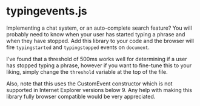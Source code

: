 typingevents.js
===============

Implementing a chat system, or an auto-complete search feature? You will probably need to know when your user has started typing a phrase and when they have stopped. Add this library to your code and the browser will fire `typingstarted` and `typingstopped` events on `document`.

I've found that a threshold of 500ms works well for determining if a user has stopped typing a phrase, however if you want to fine-tune this to your liking, simply change the `threshold` variable at the top of the file.

Also, note that this uses the CustomEvent constructor which is not supported in Internet Explorer versions below 9. Any help with making this library fully browser compatible would be very appreciated.